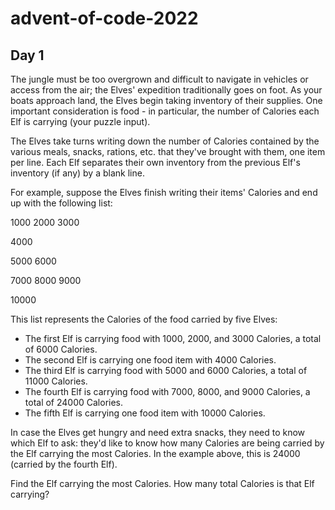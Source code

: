 # advent-of-code-2022

## Day 1

The jungle must be too overgrown and difficult to navigate in vehicles or access from the air; the Elves' expedition traditionally goes on foot. As your boats approach land, the Elves begin taking inventory of their supplies. One important consideration is food - in particular, the number of Calories each Elf is carrying (your puzzle input).

The Elves take turns writing down the number of Calories contained by the various meals, snacks, rations, etc. that they've brought with them, one item per line. Each Elf separates their own inventory from the previous Elf's inventory (if any) by a blank line.

For example, suppose the Elves finish writing their items' Calories and end up with the following list:

1000
2000
3000

4000

5000
6000

7000
8000
9000

10000

This list represents the Calories of the food carried by five Elves:

-   The first Elf is carrying food with 1000, 2000, and 3000 Calories, a total of 6000 Calories.
-   The second Elf is carrying one food item with 4000 Calories.
-   The third Elf is carrying food with 5000 and 6000 Calories, a total of 11000 Calories.
-   The fourth Elf is carrying food with 7000, 8000, and 9000 Calories, a total of 24000 Calories.
-   The fifth Elf is carrying one food item with 10000 Calories.

In case the Elves get hungry and need extra snacks, they need to know which Elf to ask: they'd like to know how many Calories are being carried by the Elf carrying the most Calories. In the example above, this is 24000 (carried by the fourth Elf).

Find the Elf carrying the most Calories. How many total Calories is that Elf carrying?